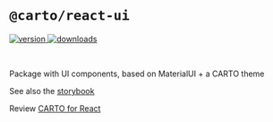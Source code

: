 # `@carto/react-ui`

<p>
  <a href="https://npmjs.org/package/@carto/react-ui">
    <img src="https://img.shields.io/npm/v/@carto/react-ui.svg?style=flat-square" alt="version" />
  </a>

  <a href="https://npmjs.org/package/@carto/react-ui">
    <img src="https://img.shields.io/npm/dt/@carto/react-ui.svg?style=flat-square" alt="downloads" />
  </a>
</p>

<br/>

Package with UI components, based on MaterialUI +  a CARTO theme

See also the [storybook](https://storybook-react.carto.com/)

Review [CARTO for React](https://docs.carto.com/react/)
